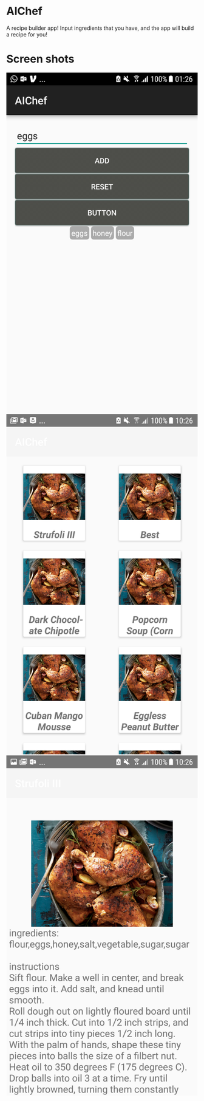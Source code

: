 # AIChef

A recipe builder app! Input ingredients that you have, and the app will build a recipe for you!

# Screen shots

<!-- ![screenshot from 2015-07-22 14 28 02](https://photos.google.com/share/AF1QipNbDF46Sip2hyKKDeFFG0BD_7AXwfeKzW1RbOTlRpi4-g70bKFPT21CXr-Mfdqs1w?key=UUZSNzFLVk1neTJvMlpPX3FNaGRyN1R0TlVCdFpB) -->
![Alt text](Screenshot_20180401-012655.png?raw=true "Screenshot")
![Alt text](Screenshot_20180401-102614.png?raw=true "Screenshot")
![Alt text](Screenshot_20180401-102624.png?raw=true "Screenshot")